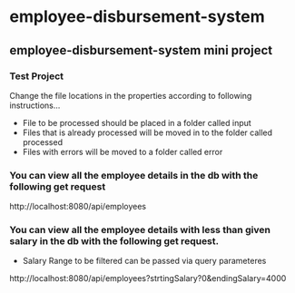 # employee-disbursement-system
## employee-disbursement-system mini project

### Test Project

Change the file locations in the properties according to following instructions...

- File to be processed should be placed in a folder called input
- Files that is already processed will be moved in to the folder called processed
- Files with errors will be moved to a folder called error

### You can view all the employee details in the db with the following get request

http://localhost:8080/api/employees

### You can view all the employee details with less than given salary in the db with the following get request. 
- Salary Range to be filtered can be passed via query parameteres

http://localhost:8080/api/employees?strtingSalary?0&endingSalary=4000
